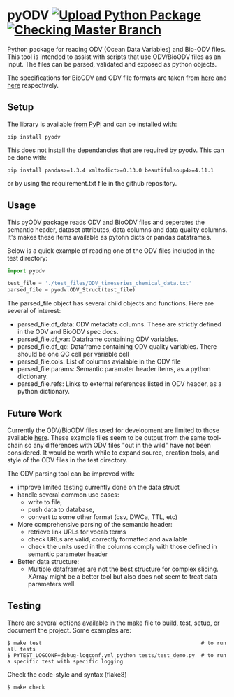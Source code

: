 # pyODV               [![Upload Python Package](https://github.com/vliz-be-opsci/pyodv/actions/workflows/python-publish.yml/badge.svg)](https://github.com/vliz-be-opsci/pyodv/actions/workflows/python-publish.yml) [![Checking Master Branch](https://github.com/vliz-be-opsci/pyodv/actions/workflows/build-master.yml/badge.svg)](https://github.com/vliz-be-opsci/pyodv/actions/workflows/build-master.yml)
 

Python package for reading ODV (Ocean Data Variables)  and Bio-ODV files. This tool is intended to assist with scripts that use ODV/BioODV files as an input. The files can be parsed, validated and exposed as python objects. 

The specifications for BioODV and ODV file formats are taken from [here](https://www.seadatanet.org/content/download/636/file/SDN2_D85_WP8_Datafile_formats.pdf) and [here](https://www.seadatanet.org/content/download/638/file/SDN2_D84b_WP8_ODV_biology_variant_format%20guidelines.pdf) respectively.

## Setup
The library is available [from PyPi](https://pypi.org/project/pyodv/) and can be installed with:

```
pip install pyodv
```
This does not install the dependancies that are required by pyodv. This can be done with:
```
pip install pandas>=1.3.4 xmltodict>=0.13.0 beautifulsoup4>=4.11.1
```
or by using the requirement.txt file in the github repository. 

## Usage 

This pyODV package reads ODV and BioODV files and seperates the semantic header, dataset attributes, data columns and data quality columns. It's makes these items available as pytohn dicts or pandas dataframes. 

Below is a quick example of reading one of the ODV files included in the test directory:

```python
import pyodv

test_file = './test_files/ODV_timeseries_chemical_data.txt' 
parsed_file = pyodv.ODV_Struct(test_file) 
```
The parsed_file object has several child objects and functions. Here are several of interest:
  
  - parsed_file.df_data: ODV metadata columns. These are strictly defined in the ODV and BioODV spec docs. 
  - parsed_file.df_var: Dataframe containing ODV variables.
  - parsed_file.df_qc: Dataframe containing ODV quality variables. There should be one QC cell per variable cell
  - parsed_file.cols: List of columns avialable in the ODV file
  - parsed_file.params: Semantic paramater header items, as a python dictionary.
  - parsed_file.refs: Links to external references listed in ODV header, as a python dictionary.
  
## Future Work
Currently the ODV/BioODV files used for development are limited to those available [here](https://www.seadatanet.org/Standards/Data-Transport-Formats). These example files seem to be output from the same tool-chain so any differences with ODV files "out in the wild" have not been considered. It would be worth while to expand source, creation tools, and style of the ODV files in the test directory. 

The ODV parsing tool can be improved with:
  
  - improve limited testing currently done on the data struct
  - handle several common use cases:
    - write to file,
    - push data to database,
    - convert to some other format (csv, DWCa, TTL, etc)
  - More comprehensive parsing of the semantic header:
    -  retrieve link URLs for vocab terms
    -  check URLs are valid, correctly formatted and available
    -  check the units used in the columns comply with those defined in semantic parameter header
  - Better data structure:
    - Multiple dataframes are not the best structure for complex slicing. XArray might be a better tool but also does not seem to treat data parameters well. 

## Testing 

There are several options available in the make file to build, test, setup, or document the project. Some examples are:


    $ make test                                                   # to run all tests
    $ PYTEST_LOGCONF=debug-logconf.yml python tests/test_demo.py  # to run a specific test with specific logging


Check the code-style and syntax (flake8)


    $ make check
